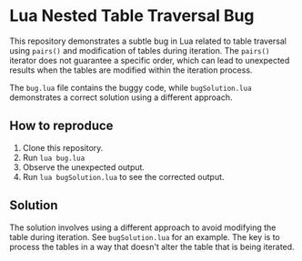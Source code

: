 # Lua Nested Table Traversal Bug

This repository demonstrates a subtle bug in Lua related to table traversal using `pairs()` and modification of tables during iteration.  The `pairs()` iterator does not guarantee a specific order, which can lead to unexpected results when the tables are modified within the iteration process.

The `bug.lua` file contains the buggy code, while `bugSolution.lua` demonstrates a correct solution using a different approach.

## How to reproduce

1. Clone this repository.
2. Run `lua bug.lua`
3. Observe the unexpected output.
4. Run `lua bugSolution.lua` to see the corrected output.

## Solution

The solution involves using a different approach to avoid modifying the table during iteration.  See `bugSolution.lua` for an example.  The key is to process the tables in a way that doesn't alter the table that is being iterated.